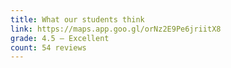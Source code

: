 ```yaml
---
title: What our students think
link: https://maps.app.goo.gl/orNz2E9Pe6jriitX8
grade: 4.5 – Excellent
count: 54 reviews
---
```

